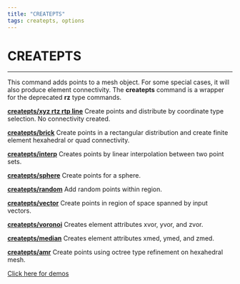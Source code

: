 ```yaml
---
title: "CREATEPTS"
tags: createpts, options
---
```

 
# CREATEPTS 

--------------------

This command adds points to a mesh object. For some special cases, it will also produce element connectivity. The **createpts** command is a wrapper for the deprecated **rz** type commands.
  

**[createpts/xyz rtz rtp line](createpts/CRTPTSRZ.md)** Create points and distribute by coordinate type selection. No connectivity created.

**[createpts/brick](createpts/CRTPTBRICK.md)** Create points in a rectangular distribution and create finite element hexahedral or quad connectivity.

**[createpts/interp](createpts/createpts_interp.md)** Creates points by linear interpolation between two point sets.

**[createpts/sphere](createpts/cresphere.md)** Create points for a sphere.

**[createpts/random](createpts/CRTPTRZRAN.md)** Add random points within region.

**[createpts/vector](createpts/CRTPTRZV_LG.md)** Create points in region of space spanned by input vectors.

**[createpts/voronoi](createpts/createpts_voronoi.md)** Creates element attributes xvor, yvor, and zvor.

**[createpts/median](createpts/createpts_median.md)** Creates element attributes xmed, ymed, and zmed.

**[createpts/amr](createpts/CREATEPTSAMR.md)** Create points using octree type refinement on hexahedral mesh.
  
  

 [Click here for demos](../demos/main_createpts.md)

